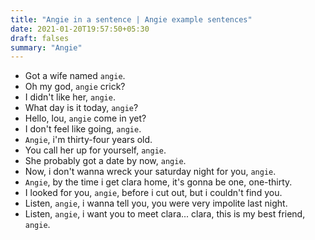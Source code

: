 ```yaml
---
title: "Angie in a sentence | Angie example sentences"
date: 2021-01-20T19:57:50+05:30
draft: falses
summary: "Angie"
---
```

- Got a wife named `angie`.
- Oh my god, `angie` crick?
- I didn't like her, `angie`.
- What day is it today, `angie`?
- Hello, lou, `angie` come in yet?
- I don't feel like going, `angie`.
- `Angie`, i'm thirty-four years old.
- You call her up for yourself, `angie`.
- She probably got a date by now, `angie`.
- Now, i don't wanna wreck your saturday night for you, `angie`.
- `Angie`, by the time i get clara home, it's gonna be one, one-thirty.
- I looked for you, `angie`, before i cut out, but i couldn't find you.
- Listen, `angie`, i wanna tell you, you were very impolite last night.
- Listen, `angie`, i want you to meet clara... clara, this is my best friend, `angie`.
                 
